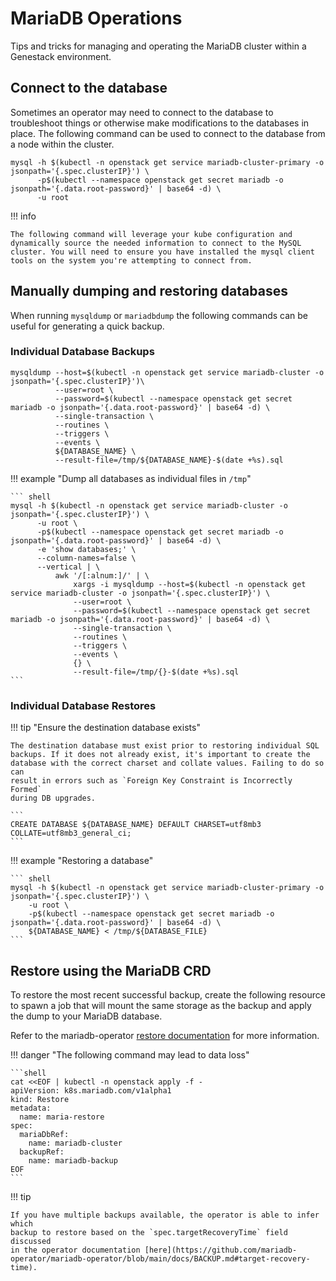 # MariaDB Operations

Tips and tricks for managing and operating the MariaDB cluster within a Genestack environment.

## Connect to the database

Sometimes an operator may need to connect to the database to troubleshoot things or otherwise make modifications to the databases in place. The following command can be used to connect to the database from a node within the cluster.

``` shell
mysql -h $(kubectl -n openstack get service mariadb-cluster-primary -o jsonpath='{.spec.clusterIP}') \
      -p$(kubectl --namespace openstack get secret mariadb -o jsonpath='{.data.root-password}' | base64 -d) \
      -u root
```

!!! info

    The following command will leverage your kube configuration and dynamically source the needed information to connect to the MySQL cluster. You will need to ensure you have installed the mysql client tools on the system you're attempting to connect from.

## Manually dumping and restoring databases

When running `mysqldump` or `mariadbdump` the following commands can be useful for generating a quick backup.

### Individual Database Backups

``` shell
mysqldump --host=$(kubectl -n openstack get service mariadb-cluster -o jsonpath='{.spec.clusterIP}')\
          --user=root \
          --password=$(kubectl --namespace openstack get secret mariadb -o jsonpath='{.data.root-password}' | base64 -d) \
          --single-transaction \
          --routines \
          --triggers \
          --events \
          ${DATABASE_NAME} \
          --result-file=/tmp/${DATABASE_NAME}-$(date +%s).sql
```

!!! example "Dump all databases as individual files in `/tmp`"

    ``` shell
    mysql -h $(kubectl -n openstack get service mariadb-cluster -o jsonpath='{.spec.clusterIP}') \
          -u root \
          -p$(kubectl --namespace openstack get secret mariadb -o jsonpath='{.data.root-password}' | base64 -d) \
          -e 'show databases;' \
          --column-names=false \
          --vertical | \
              awk '/[:alnum:]/' | \
                  xargs -i mysqldump --host=$(kubectl -n openstack get service mariadb-cluster -o jsonpath='{.spec.clusterIP}') \
                  --user=root \
                  --password=$(kubectl --namespace openstack get secret mariadb -o jsonpath='{.data.root-password}' | base64 -d) \
                  --single-transaction \
                  --routines \
                  --triggers \
                  --events \
                  {} \
                  --result-file=/tmp/{}-$(date +%s).sql
    ```

### Individual Database Restores

!!! tip "Ensure the destination database exists"

    The destination database must exist prior to restoring individual SQL
    backups. If it does not already exist, it's important to create the
    database with the correct charset and collate values. Failing to do so can
    result in errors such as `Foreign Key Constraint is Incorrectly Formed`
    during DB upgrades.

    ```
    CREATE DATABASE ${DATABASE_NAME} DEFAULT CHARSET=utf8mb3 COLLATE=utf8mb3_general_ci;
    ```

!!! example "Restoring a database"

    ``` shell
    mysql -h $(kubectl -n openstack get service mariadb-cluster-primary -o jsonpath='{.spec.clusterIP}') \
        -u root \
        -p$(kubectl --namespace openstack get secret mariadb -o jsonpath='{.data.root-password}' | base64 -d) \
        ${DATABASE_NAME} < /tmp/${DATABASE_FILE}
    ```

## Restore using the MariaDB CRD

To restore the most recent successful backup, create the following resource
to spawn a job that will mount the same storage as the backup and apply the
dump to your MariaDB database.

Refer to the mariadb-operator [restore documentation](https://github.com/mariadb-operator/mariadb-operator/blob/main/docs/BACKUP.md#restore)
for more information.

!!! danger "The following command may lead to data loss"

    ```shell
    cat <<EOF | kubectl -n openstack apply -f -
    apiVersion: k8s.mariadb.com/v1alpha1
    kind: Restore
    metadata:
      name: maria-restore
    spec:
      mariaDbRef:
        name: mariadb-cluster
      backupRef:
        name: mariadb-backup
    EOF
    ```

!!! tip

    If you have multiple backups available, the operator is able to infer which
    backup to restore based on the `spec.targetRecoveryTime` field discussed
    in the operator documentation [here](https://github.com/mariadb-operator/mariadb-operator/blob/main/docs/BACKUP.md#target-recovery-time).
